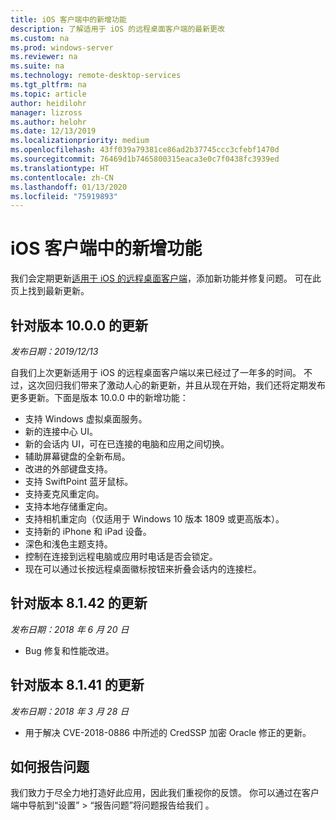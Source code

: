 ```yaml
---
title: iOS 客户端中的新增功能
description: 了解适用于 iOS 的远程桌面客户端的最新更改
ms.custom: na
ms.prod: windows-server
ms.reviewer: na
ms.suite: na
ms.technology: remote-desktop-services
ms.tgt_pltfrm: na
ms.topic: article
author: heidilohr
manager: lizross
ms.author: helohr
ms.date: 12/13/2019
ms.localizationpriority: medium
ms.openlocfilehash: 43ff039a79381ce86ad2b37745ccc3cfebf1470d
ms.sourcegitcommit: 76469d1b7465800315eaca3e0c7f0438fc3939ed
ms.translationtype: HT
ms.contentlocale: zh-CN
ms.lasthandoff: 01/13/2020
ms.locfileid: "75919893"
---
```

# <a name="whats-new-in-the-ios-client"></a>iOS 客户端中的新增功能

我们会定期更新[适用于 iOS 的远程桌面客户端](remote-desktop-ios.md)，添加新功能并修复问题。 可在此页上找到最新更新。

## <a name="updates-for-version-1000"></a>针对版本 10.0.0 的更新

*发布日期：2019/12/13*

自我们上次更新适用于 iOS 的远程桌面客户端以来已经过了一年多的时间。 不过，这次回归我们带来了激动人心的新更新，并且从现在开始，我们还将定期发布更多更新。下面是版本 10.0.0 中的新增功能：

- 支持 Windows 虚拟桌面服务。
- 新的连接中心 UI。
- 新的会话内 UI，可在已连接的电脑和应用之间切换。
- 辅助屏幕键盘的全新布局。
- 改进的外部键盘支持。
- 支持 SwiftPoint 蓝牙鼠标。
- 支持麦克风重定向。
- 支持本地存储重定向。
- 支持相机重定向（仅适用于 Windows 10 版本 1809 或更高版本）。
- 支持新的 iPhone 和 iPad 设备。
- 深色和浅色主题支持。
- 控制在连接到远程电脑或应用时电话是否会锁定。
- 现在可以通过长按远程桌面徽标按钮来折叠会话内的连接栏。

## <a name="updates-for-version-8142"></a>针对版本 8.1.42 的更新

*发布日期：2018 年 6 月 20 日*

- Bug 修复和性能改进。

## <a name="updates-for-version-8141"></a>针对版本 8.1.41 的更新

*发布日期：2018 年 3 月 28 日*

- 用于解决 CVE-2018-0886 中所述的 CredSSP 加密 Oracle 修正的更新。

## <a name="how-to-report-issues"></a>如何报告问题

我们致力于尽全力地打造好此应用，因此我们重视你的反馈。 你可以通过在客户端中导航到“设置” > “报告问题”将问题报告给我们   。
